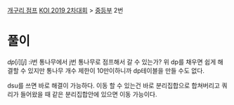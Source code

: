 [개구리 점프](https://www.acmicpc.net/problem/17619)
[KOI 2019 2차대회](https://www.acmicpc.net/category/456) > [중등부](https://www.acmicpc.net/category/detail/2076) 2번

# 풀이
$dp[i][j]$ :i번 통나무에서 j번 통나무로 점프해서 갈 수 있는가?
위 dp를 채우면 쉽게 해결할 수 있지만 통나무 개수 제한이 10만이하니까 dp테이블을 만들 수도 없다.

dsu를 쓰면 바로 해결이 가능하다. 
이동 할 수 있는건 바로 분리집합으로 합쳐버리고 쿼리가 들어왔을 때 같은 분리집합안에 있으면 이동 가능이다.



